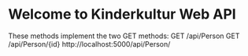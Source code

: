 # Welcome to Kinderkultur Web API

These methods implement the two GET methods:
GET /api/Person
GET /api/Person/{id}
http://localhost:5000/api/Person/